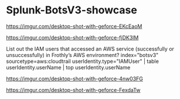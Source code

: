 # Splunk-BotsV3-showcase
https://imgur.com/desktop-shot-with-geforce-EKcEaoM

https://imgur.com/desktop-shot-with-geforce-fjDK3lM

List out the IAM users that accessed an AWS service (successfully or unsuccessfully) in Frothly’s AWS environment?
index="botsv3" sourcetype=aws:cloudtrail userIdentity.type="IAMUser"
| table userIdentity.userName
| top userIdentity.userName

https://imgur.com/desktop-shot-with-geforce-4nw03FG

https://imgur.com/desktop-shot-with-geforce-FexdaTw

